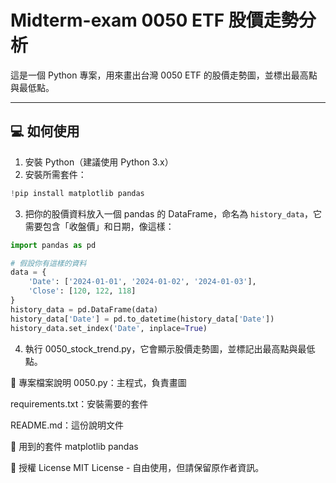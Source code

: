 # Midterm-exam 0050 ETF 股價走勢分析

這是一個 Python 專案，用來畫出台灣 0050 ETF 的股價走勢圖，並標出最高點與最低點。

---

## 💻 如何使用

1. 安裝 Python（建議使用 Python 3.x）
2. 安裝所需套件：
```python
!pip install matplotlib pandas
```
3. 把你的股價資料放入一個 pandas 的 DataFrame，命名為 `history_data`，它需要包含「收盤價」和日期，像這樣：
```python
import pandas as pd

# 假設你有這樣的資料
data = {
    'Date': ['2024-01-01', '2024-01-02', '2024-01-03'],
    'Close': [120, 122, 118]
}
history_data = pd.DataFrame(data)
history_data['Date'] = pd.to_datetime(history_data['Date'])
history_data.set_index('Date', inplace=True)
```
4. 執行 0050_stock_trend.py，它會顯示股價走勢圖，並標記出最高點與最低點。

📁 專案檔案說明
0050.py：主程式，負責畫圖

requirements.txt：安裝需要的套件

README.md：這份說明文件

🔧 用到的套件
matplotlib
pandas

📝 授權 License
MIT License - 自由使用，但請保留原作者資訊。
